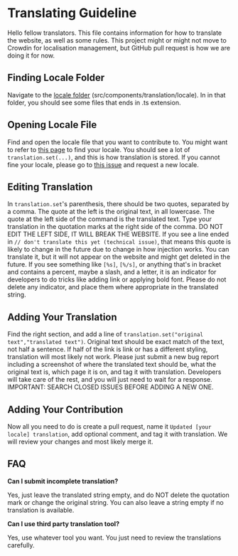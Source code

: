 # Translating Guideline

Hello fellow translators. This file contains information for how to translate the website, as well as some rules. This project might or might not move to Crowdin for localisation management, but GitHub pull request is how we are doing it for now.

## Finding Locale Folder

Navigate to the [locale folder](https://github.com/Avdan-OS/Website/tree/dev/src/components/translation/locale) (src/components/translation/locale). In in that folder, you should see some files that ends in .ts extension.

## Opening Locale File

Find and open the locale file that you want to contribute to. You might want to refer to [this page](https://docs.oracle.com/cd/E23824_01/html/E26033/glset.html) to find your locale. You should see a lot of `translation.set(...)`, and this is how translation is stored. If you cannot fine your locale, please go to [this issue](https://github.com/Avdan-OS/Website/issues/91) and request a new locale.

## Editing Translation

In `translation.set`'s parenthesis, there should be two quotes, separated by a comma. The quote at the left is the original text, in all lowercase. The quote at the left side of the command is the translated text. Type your translation in the quotation marks at the right side of the comma. DO NOT EDIT THE LEFT SIDE, IT WILL BREAK THE WEBSITE. If you see a line ended in `// don't translate this yet (technical issue)`, that means this quote is likely to change in the future due to change in how injection works. You can translate it, but it will not appear on the website and might get deleted in the future. If you see something like `[%s]`, `[%/s]`, or anything that's in bracket and contains a percent, maybe a slash, and a letter, it is an indicator for developers to do tricks like adding link or applying bold font. Please do not delete any indicator, and place them where appropriate in the translated string.

## Adding Your Translation

Find the right section, and add a line of `translation.set("original text","translated text")`. Original text should be exact match of the text, not half a sentence. If half of the link is link or has a different styling, translation will most likely not work. Please just submit a new bug report including a screenshot of where the translated text should be, what the original text is, which page it is on, and tag it with translation. Developers will take care of the rest, and you will just need to wait for a response. IMPORTANT: SEARCH CLOSED ISSUES BEFORE ADDING A NEW ONE.

## Adding Your Contribution

Now all you need to do is create a pull request, name it `Updated [your locale] translation`, add optional comment, and tag it with translation. We will review your changes and most likely merge it.

## FAQ

**Can I submit incomplete translation?**

Yes, just leave the translated string empty, and do NOT delete the quotation mark or change the original string. You can also leave a string empty if no translation is available.

**Can I use third party translation tool?**

Yes, use whatever tool you want. You just need to review the translations carefully.
